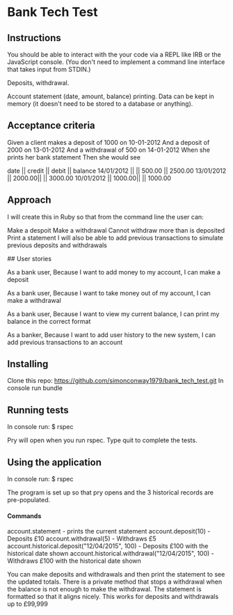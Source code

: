 # Bank Tech Test



## Instructions

You should be able to interact with the your code via a REPL like IRB or the JavaScript console. (You don't need to implement a command line interface that takes input from STDIN.)

Deposits, withdrawal.

Account statement (date, amount, balance) printing.
Data can be kept in memory (it doesn't need to be stored to a database or anything).


## Acceptance criteria

Given a client makes a deposit of 1000 on 10-01-2012 And a deposit of 2000 on 13-01-2012 And a withdrawal of 500 on 14-01-2012 When she prints her bank statement Then she would see

date       || credit || debit   || balance
14/01/2012 ||        || 500.00  || 2500.00
13/01/2012 || 2000.00||         || 3000.00
10/01/2012 || 1000.00||         || 1000.00


## Approach

I will create this in Ruby so that from the command line the user can:

Make a despoit
Make a withdrawal
Cannot withdraw more than is deposited
Print a statement
I will also be able to add previous transactions to simulate previous deposits and withdrawals


## User stories

As a bank user,
Because I want to add money to my account,
I can make a deposit

As a bank user,
Because I want to take money out of my account,
I can make a withdrawal

As a bank user,
Because I want to view my current balance,
I can print my balance in the correct format

As a banker,
Because I want to add user history to the new system,
I can add previous transactions to an account


## Installing
Clone this repo: https://github.com/simonconway1979/bank_tech_test.git
In console run bundle


## Running tests
In console run:
$ rspec

Pry will open when you run rspec.
Type quit to complete the tests.


## Using the application

In console run:
$ rspec

The program is set up so that pry opens and the 3 historical records are pre-populated.


#### Commands

account.statement - prints the current statement
account.deposit(10) - Deposits £10
account.withdrawal(5) - Withdraws £5
account.historical.deposit("12/04/2015", 100) - Deposits £100 with the historical date shown
account.historical.withdrawal("12/04/2015", 100) - Withdraws £100 with the historical date shown


You can make deposits and withdrawals and then print the statement to see the updated totals.
There is a private method that stops a withdrawal when the balance is not enough to make the withdrawal.
The statement is formatted so that it aligns nicely. This works for deposits and withdrawals up to £99,999
